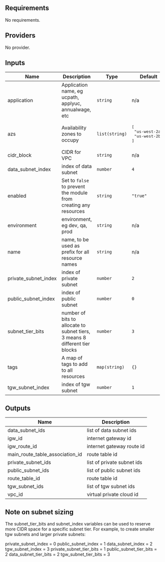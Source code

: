 ## Requirements

No requirements.

## Providers

No provider.

## Inputs

| Name | Description | Type | Default | Required |
|------|-------------|------|---------|:--------:|
| application | Application name, eg ucpath, applyuc, annualwage, etc | `string` | n/a | yes |
| azs | Availability zones to occupy | `list(string)` | <pre>[<br>  "us-west-2a",<br>  "us-west-2b"<br>]</pre> | no |
| cidr\_block | CIDR for VPC | `string` | n/a | yes |
| data\_subnet\_index | index of data subnet | `number` | `4` | no |
| enabled | Set to `false` to prevent the module from creating any resources | `string` | `"true"` | no |
| environment | environment, eg dev, qa, prod | `string` | n/a | yes |
| name | name, to be used as prefix for all resource names | `string` | n/a | yes |
| private\_subnet\_index | index of private subnet | `number` | `2` | no |
| public\_subnet\_index | index of public subnet | `number` | `0` | no |
| subnet\_tier\_bits | number of bits to allocate to subnet tiers, 3 means 8 different tier blocks | `number` | `3` | no |
| tags | A map of tags to add to all resources | `map(string)` | `{}` | no |
| tgw\_subnet\_index | index of tgw subnet | `number` | `1` | no |

## Outputs

| Name | Description |
|------|-------------|
| data\_subnet\_ids | list of data subnet ids |
| igw\_id | internet gateway id |
| igw\_route\_id | internet gateway route id |
| main\_route\_table\_association\_id | route table id |
| private\_subnet\_ids | list of private subnet ids |
| public\_subnet\_ids | list of public subnet ids |
| route\_table\_id | route table id |
| tgw\_subnet\_ids | list of tgw subnet ids |
| vpc\_id | virtual private cloud id |

## Note on subnet sizing

The subnet\_tier\_bits and subnet\_index variables can be used to reserve more CIDR space for a specific subnet tier.  For example, to create smaller tgw subnets and larger private subnets:

private\_subnet\_index = 0
public\_subnet\_index = 1
data\_subnet\_index = 2
tgw\_subnet\_index = 3
private\_subnet\_tier\_bits = 1
public\_subnet\_tier\_bits = 2
data\_subnet\_tier\_bits = 2
tgw\_subnet\_tier\_bits = 3
